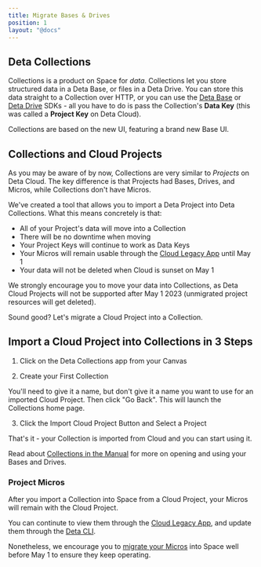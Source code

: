 ```yaml
---
title: Migrate Bases & Drives
position: 1
layout: "@docs"
---
```


## Deta Collections

Collections is a product on Space for *data*. Collections let you store structured data in a Deta Base, or files in a Deta Drive. You can store this data straight to a Collection over HTTP, or you can use the [Deta Base](https://deta.space/docs/en/reference/base/sdk) or [Deta Drive](https://deta.space/docs/en/reference/drive/sdk) SDKs - all you have to do is pass the Collection's **Data Key** (this was called a **Project Key** on Deta Cloud).

Collections are based on the new UI, featuring a brand new Base UI.

## Collections and Cloud Projects

As you may be aware of by now, Collections are very similar to *Projects* on Deta Cloud. The key difference is that Projects had Bases, Drives, and Micros, while Collections don't have Micros.

We've created a tool that allows you to import a Deta Project into Deta Collections. What this means concretely is that:
- All of your Project's data will move into a Collection
- There will be no downtime when moving
- Your Project Keys will continue to work as Data Keys
- Your Micros will remain usable through the [Cloud Legacy App]() until May 1
- Your data will not be deleted when Cloud is sunset on May 1

We strongly encourage you to move your data into Collections, as Deta Cloud Projects will not be supported after May 1 2023 (unmigrated project resources will get deleted).

Sound good? Let's migrate a Cloud Project into a Collection.

## Import a Cloud Project into Collections in 3 Steps

1. Click on the Deta Collections app from your Canvas

2. Create your First Collection

You'll need to give it a name, but don't give it a name you want to use for an imported Cloud Project. Then click "Go Back". This will launch the Collections home page.

3. Click the Import Cloud Project Button and Select a Project

That's it - your Collection is imported from Cloud and you can start using it. 

Read about [Collections in the Manual](https://deta.space/manual/features/collections) for more on opening and using your Bases and Drives.

### Project Micros

After you import a Collection into Space from a Cloud Project, your Micros will remain with the Cloud Project.

You can continute to view them through the [Cloud Legacy App](), and update them through the [Deta CLI](https://docs.deta.sh/docs/cli/commands).

Nonetheless, we encourage you to [migrate your Micros]() into Space well before May 1 to ensure they keep operating.